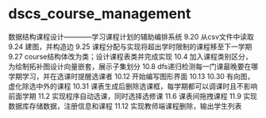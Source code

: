 # dscs_course_management
数据结构课程设计————学习课程计划的辅助编排系统
9.20 从csv文件中读取
9.24 建图，并构造边
9.25 课程分配与实现将超出学时限制的课程移至下一学期
9.27 course结构体改为类；设计课程表类并完成实现
10.4 加入课程类别区分，为绘制拓补图设计向量嵌套，展示子集划分
10.8 dfs递归检测每一门课最晚要在哪学期学习，并在选课时提醒选课者
10.12 开始编写图形界面
10.13
10.30 有向图，虚化除选中外的课程
10.31 课表生成后删除选课框，每学期都可以调课时且不影响前面学期
11.2 实现程序自动选课，同时选择选修课
11.6 课表间拖拽课程
11.9 实现数据库存储数据，注册信息和课程
11.12 实现教师端课程删除，输出学生列表